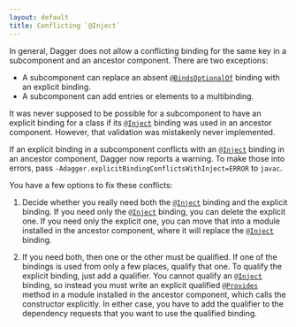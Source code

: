 ```yaml
---
layout: default
title: Conflicting `@Inject`
---
```


In general, Dagger does not allow a conflicting binding for the same key in a
subcomponent and an ancestor component. There are two exceptions:

*   A subcomponent can replace an absent [`@BindsOptionalOf`] binding with an
    explicit binding.
*   A subcomponent can add entries or elements to a multibinding.

It was never supposed to be possible for a subcomponent to have an explicit
binding for a class if its [`@Inject`] binding was used in an ancestor
component. However, that validation was mistakenly never implemented.

If an explicit binding in a subcomponent conflicts with an [`@Inject`] binding
in an ancestor component, Dagger now reports a warning. To make those into
errors, pass `-Adagger.explicitBindingConflictsWithInject=ERROR` to `javac`.

You have a few options to fix these conflicts:

1.  Decide whether you really need both the [`@Inject`] binding and the explicit
    binding. If you need only the [`@Inject`] binding, you can delete the
    explicit one. If you need only the explicit one, you can move that into a
    module installed in the ancestor component, where it will replace the
    [`@Inject`] binding.

2.  If you need both, then one or the other must be qualified. If one of the
    bindings is used from only a few places, qualify that one. To qualify the
    explicit binding, just add a qualifier. You cannot qualify an [`@Inject`]
    binding, so instead you must write an explicit qualified [`@Provides`]
    method in a module installed in the ancestor component, which calls the
    constructor explicitly. In either case, you have to add the qualifier to the
    dependency requests that you want to use the qualified binding.

[`@BindsOptionalOf`]: https://dagger.dev/api/latest/dagger/BindsOptionalOf.html
[`@Inject`]: https://docs.oracle.com/javaee/6/api/javax/inject/Inject.html
[`@Provides`]: https://dagger.dev/api/latest/dagger/Provides.html

